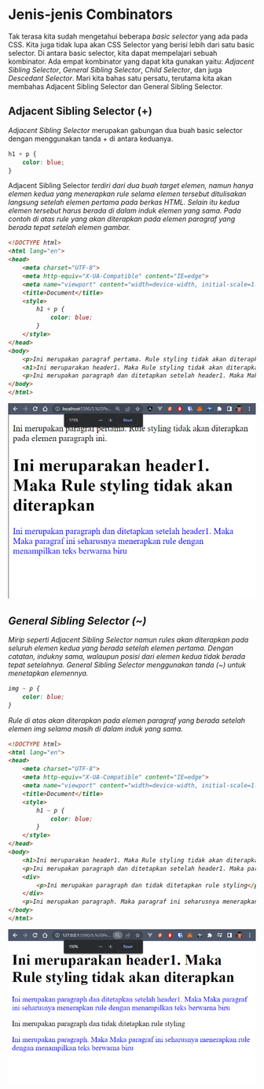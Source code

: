 # Jenis-jenis Combinators
Tak terasa kita sudah mengetahui beberapa <i>basic selector</i> yang ada pada CSS. Kita juga tidak lupa akan CSS Selector yang berisi lebih dari satu basic selector. Di antara basic selector, kita dapat mempelajari sebuah kombinator. Ada empat kombinator yang dapat kita gunakan yaitu: <i>Adjacent Sibling Selector</i>, <i>General Sibling Selector</i>, <i>Child Selector</i>, dan juga <i>Descedant Selector</i>. Mari kita bahas satu persatu, terutama kita akan membahas Adjacent Sibling Selector dan General Sibling Selector.

## Adjacent Sibling Selector (+)

<i>Adjacent Sibling Selector</i> merupakan gabungan dua buah basic selector dengan menggunakan tanda + di antara keduanya.

```css
h1 + p {
    color: blue;
}
```
</i>Adjacent Sibling Selector<i> terdiri dari dua buah target elemen, namun hanya elemen kedua yang menerapkan rule selama elemen tersebut ditulisakan langsung setelah elemen pertama pada berkas HTML. Selain itu kedua elemen tersebut harus berada di dalam induk elemen yang sama. Pada contoh di atas rule yang akan diterapkan pada elemen paragraf yang berada tepat setelah elemen gambar.

```html
<!DOCTYPE html>
<html lang="en">
<head>
    <meta charset="UTF-8">
    <meta http-equiv="X-UA-Compatible" content="IE=edge">
    <meta name="viewport" content="width=device-width, initial-scale=1.0">
    <title>Document</title>
    <style>
        h1 + p {
            color: blue;
        }
    </style>
</head>
<body>
    <p>Ini merupakan paragraf pertama. Rule styling tidak akan diterapkan pada elemen paragraph ini.</p>   
    <h1>Ini meruparakan header1. Maka Rule styling tidak akan diterapkan</h1>
    <p>Ini merupakan paragraph dan ditetapkan setelah header1. Maka Maka paragraf ini seharusnya menerapkan rule dengan menampilkan teks berwarna biru</p>
</body>
</html>
```
<p align="center">
<img src="https://github.com/adyuta447/learn-html-css/blob/main/5.%20Pendalaman%20CSS/img/Screenshot%202022-06-08%20022407.png" alt="screenshot">
</p>

## General Sibling Selector (~)
 
Mirip seperti Adjacent Sibling Selector namun rules akan diterapkan pada seluruh elemen kedua yang berada setelah elemen pertama. Dengan catatan, indukny sama, walaupun posisi dari elemen kedua tidak berada tepat setelahnya. General Sibling Selector menggunakan tanda (~) untuk menetapkan elemennya.

```css
img ~ p {
    color: blue;
}
```
Rule di atas akan diterapkan pada elemen paragraf yang berada setelah elemen img selama masih di dalam induk yang sama.

```html
<!DOCTYPE html>
<html lang="en">
<head>
    <meta charset="UTF-8">
    <meta http-equiv="X-UA-Compatible" content="IE=edge">
    <meta name="viewport" content="width=device-width, initial-scale=1.0">
    <title>Document</title>
    <style>
        h1 ~ p {
            color: blue;
        }
    </style>
</head>
<body> 
    <h1>Ini meruparakan header1. Maka Rule styling tidak akan diterapkan</h1>
    <p>Ini merupakan paragraph dan ditetapkan setelah header1. Maka paragraf ini seharusnya menerapkan rule dengan menampilkan teks berwarna biru</p>
    <div>
        <p>Ini merupakan paragraph dan tidak ditetapkan rule styling</p>
    </div>
    <p>Ini merupakan paragraph. Maka paragraf ini seharusnya menerapkan rule dengan menampilkan teks berwarna biru</p>
</body>
</html>
```

<p align="center">
<img src="https://github.com/adyuta447/learn-html-css/blob/main/5.%20Pendalaman%20CSS/img/Screenshot%202022-06-09%20014814.png" alt="screenshot">
</p>
